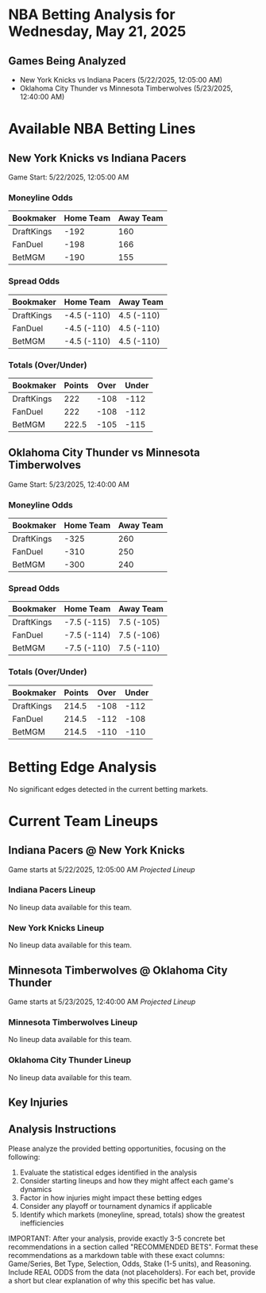 # NBA Betting Analysis for Wednesday, May 21, 2025

## Games Being Analyzed

- New York Knicks vs Indiana Pacers (5/22/2025, 12:05:00 AM)
- Oklahoma City Thunder vs Minnesota Timberwolves (5/23/2025, 12:40:00 AM)

# Available NBA Betting Lines

## New York Knicks vs Indiana Pacers
Game Start: 5/22/2025, 12:05:00 AM

### Moneyline Odds
| Bookmaker | Home Team | Away Team |
|-----------|-----------|----------|
| DraftKings | -192 | 160 |
| FanDuel | -198 | 166 |
| BetMGM | -190 | 155 |

### Spread Odds
| Bookmaker | Home Team | Away Team |
|-----------|-----------|----------|
| DraftKings | -4.5 (-110) | 4.5 (-110) |
| FanDuel | -4.5 (-110) | 4.5 (-110) |
| BetMGM | -4.5 (-110) | 4.5 (-110) |

### Totals (Over/Under)
| Bookmaker | Points | Over | Under |
|-----------|--------|------|-------|
| DraftKings | 222 | -108 | -112 |
| FanDuel | 222 | -108 | -112 |
| BetMGM | 222.5 | -105 | -115 |


## Oklahoma City Thunder vs Minnesota Timberwolves
Game Start: 5/23/2025, 12:40:00 AM

### Moneyline Odds
| Bookmaker | Home Team | Away Team |
|-----------|-----------|----------|
| DraftKings | -325 | 260 |
| FanDuel | -310 | 250 |
| BetMGM | -300 | 240 |

### Spread Odds
| Bookmaker | Home Team | Away Team |
|-----------|-----------|----------|
| DraftKings | -7.5 (-115) | 7.5 (-105) |
| FanDuel | -7.5 (-114) | 7.5 (-106) |
| BetMGM | -7.5 (-110) | 7.5 (-110) |

### Totals (Over/Under)
| Bookmaker | Points | Over | Under |
|-----------|--------|------|-------|
| DraftKings | 214.5 | -108 | -112 |
| FanDuel | 214.5 | -112 | -108 |
| BetMGM | 214.5 | -110 | -110 |


# Betting Edge Analysis

No significant edges detected in the current betting markets.

# Current Team Lineups

## Indiana Pacers @ New York Knicks
Game starts at 5/22/2025, 12:05:00 AM
*Projected Lineup*

### Indiana Pacers Lineup
No lineup data available for this team.

### New York Knicks Lineup
No lineup data available for this team.


## Minnesota Timberwolves @ Oklahoma City Thunder
Game starts at 5/23/2025, 12:40:00 AM
*Projected Lineup*

### Minnesota Timberwolves Lineup
No lineup data available for this team.

### Oklahoma City Thunder Lineup
No lineup data available for this team.



## Key Injuries


## Analysis Instructions

Please analyze the provided betting opportunities, focusing on the following:

1. Evaluate the statistical edges identified in the analysis
2. Consider starting lineups and how they might affect each game's dynamics
3. Factor in how injuries might impact these betting edges
4. Consider any playoff or tournament dynamics if applicable
5. Identify which markets (moneyline, spread, totals) show the greatest inefficiencies

IMPORTANT: After your analysis, provide exactly 3-5 concrete bet recommendations in a section called "RECOMMENDED BETS". Format these recommendations as a markdown table with these exact columns: Game/Series, Bet Type, Selection, Odds, Stake (1-5 units), and Reasoning. Include REAL ODDS from the data (not placeholders). For each bet, provide a short but clear explanation of why this specific bet has value.
